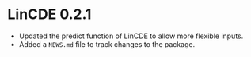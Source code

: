# LinCDE 0.2.1

* Updated the predict function of LinCDE to allow more flexible inputs.
* Added a `NEWS.md` file to track changes to the package.
